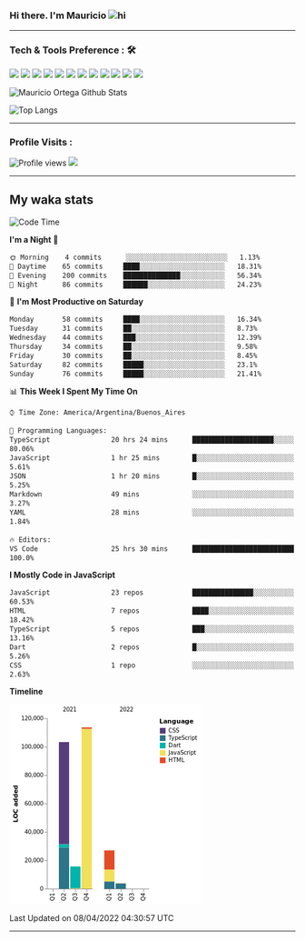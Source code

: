### Hi there. I'm Mauricio <img src="https://user-images.githubusercontent.com/1303154/88677602-1635ba80-d120-11ea-84d8-d263ba5fc3c0.gif" width="28px" alt="hi">


<!--
**Nekzus/Nekzus** is a ✨ _special_ ✨ repository because its `README.md` (this file) appears on your GitHub profile.

Here are some ideas to get you started:

- 🔭 I’m currently working on ...
- 🌱 I’m currently learning ...
- 👯 I’m looking to collaborate on ...
- 🤔 I’m looking for help with ...
- 💬 Ask me about ...
- 📫 How to reach me: ...
- 😄 Pronouns: ...
- ⚡ Fun fact: ...
-->

  
---

### Tech & Tools Preference : 🛠

<img src = "https://img.shields.io/badge/-HTML5-E34F26?style=flat&logo=html5&logoColor=white"> <img src = "https://img.shields.io/badge/-CSS3-1572B6?style=flat&logo=css3&logoColor=white">
<img src="https://img.shields.io/badge/-Bootstrap-563D7C?style=flat&logo=bootstrap&logoColor=white">
<img src="https://img.shields.io/badge/-JavaScript-eed718?style=flat&logo=javascript&logoColor=ffffff">
<img src="https://img.shields.io/badge/-Sass-cc6699?style=flat&logo=sass&logoColor=ffffff">
<img src="https://img.shields.io/badge/-React-000000?style=flat&logo=react&logoColor=00c8ff">
<img src="https://img.shields.io/badge/-Node.js-3C873A?style=flat&logo=Node.js&logoColor=white">
<img src="https://img.shields.io/badge/-Firebase-FFA611?style=flat&logo=firebase&logoColor=FFFFFF">
<img src="http://img.shields.io/badge/-Git-F1502F?style=flat&logo=git&logoColor=FFFFFF">
<img src="http://img.shields.io/badge/-Github-000000?style=flat&logo=github&logoColor=FFFFFF">
<img src="http://img.shields.io/badge/-VS%20Code-007ACC?style=flat&logo=visual%20studio%20code&logoColor=white">
<img src="http://img.shields.io/badge/-Vercel-black?style=flat&logo=vercel&logoColor=white">

![Mauricio Ortega Github Stats](https://github-readme-stats.vercel.app/api?username=Nekzus&show_icons=true&title_color=fff&icon_color=79ff97&text_color=9f9f9f&bg_color=151515)

![Top Langs](https://github-readme-stats.vercel.app/api/top-langs/?username=Nekzus&layout=compact&title_color=fff&icon_color=79ff97&text_color=9f9f9f&bg_color=151515)

---

### Profile Visits :
  
![Profile views](https://gpvc.arturio.dev/Nekzus)  <img src="https://img.shields.io/github/followers/Nekzus?label=Follow" style=" float:left, margin-right:10px" />

---


## My waka stats
<!--START_SECTION:waka-->
![Code Time](http://img.shields.io/badge/Code%20Time-792%20hrs%2012%20mins-blue)

**I'm a Night 🦉** 

```text
🌞 Morning    4 commits      ░░░░░░░░░░░░░░░░░░░░░░░░░   1.13% 
🌆 Daytime    65 commits     ████░░░░░░░░░░░░░░░░░░░░░   18.31% 
🌃 Evening    200 commits    ██████████████░░░░░░░░░░░   56.34% 
🌙 Night      86 commits     ██████░░░░░░░░░░░░░░░░░░░   24.23%

```
📅 **I'm Most Productive on Saturday** 

```text
Monday       58 commits     ████░░░░░░░░░░░░░░░░░░░░░   16.34% 
Tuesday      31 commits     ██░░░░░░░░░░░░░░░░░░░░░░░   8.73% 
Wednesday    44 commits     ███░░░░░░░░░░░░░░░░░░░░░░   12.39% 
Thursday     34 commits     ██░░░░░░░░░░░░░░░░░░░░░░░   9.58% 
Friday       30 commits     ██░░░░░░░░░░░░░░░░░░░░░░░   8.45% 
Saturday     82 commits     █████░░░░░░░░░░░░░░░░░░░░   23.1% 
Sunday       76 commits     █████░░░░░░░░░░░░░░░░░░░░   21.41%

```


📊 **This Week I Spent My Time On** 

```text
⌚︎ Time Zone: America/Argentina/Buenos_Aires

💬 Programming Languages: 
TypeScript               20 hrs 24 mins      ████████████████████░░░░░   80.06% 
JavaScript               1 hr 25 mins        █░░░░░░░░░░░░░░░░░░░░░░░░   5.61% 
JSON                     1 hr 20 mins        █░░░░░░░░░░░░░░░░░░░░░░░░   5.25% 
Markdown                 49 mins             ░░░░░░░░░░░░░░░░░░░░░░░░░   3.27% 
YAML                     28 mins             ░░░░░░░░░░░░░░░░░░░░░░░░░   1.84%

🔥 Editors: 
VS Code                  25 hrs 30 mins      █████████████████████████   100.0%

```

**I Mostly Code in JavaScript** 

```text
JavaScript               23 repos            ███████████████░░░░░░░░░░   60.53% 
HTML                     7 repos             ████░░░░░░░░░░░░░░░░░░░░░   18.42% 
TypeScript               5 repos             ███░░░░░░░░░░░░░░░░░░░░░░   13.16% 
Dart                     2 repos             █░░░░░░░░░░░░░░░░░░░░░░░░   5.26% 
CSS                      1 repo              ░░░░░░░░░░░░░░░░░░░░░░░░░   2.63%

```


**Timeline**

![Chart not found](https://raw.githubusercontent.com/Nekzus/Nekzus/main/charts/bar_graph.png) 


 Last Updated on 08/04/2022 04:30:57 UTC
<!--END_SECTION:waka-->

---
